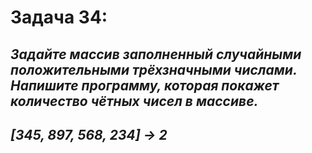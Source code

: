 # Задача 34:
## *Задайте массив заполненный случайными положительными трёхзначными числами. Напишите программу, которая покажет количество чётных чисел в массиве.*

## *[345, 897, 568, 234] -> 2*